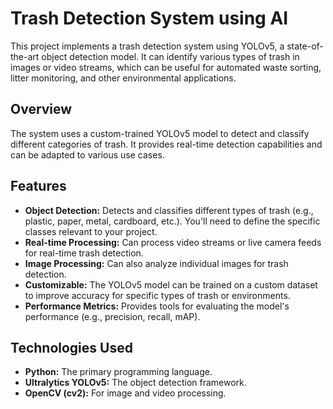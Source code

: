 # Trash Detection System using AI

This project implements a trash detection system using YOLOv5, a state-of-the-art object detection model.  It can identify various types of trash in images or video streams, which can be useful for automated waste sorting, litter monitoring, and other environmental applications.

## Overview

The system uses a custom-trained YOLOv5 model to detect and classify different categories of trash.  It provides real-time detection capabilities and can be adapted to various use cases.

## Features

*   **Object Detection:** Detects and classifies different types of trash (e.g., plastic, paper, metal, cardboard, etc.).  You'll need to define the specific classes relevant to your project.
*   **Real-time Processing:** Can process video streams or live camera feeds for real-time trash detection.
*   **Image Processing:** Can also analyze individual images for trash detection.
*   **Customizable:** The YOLOv5 model can be trained on a custom dataset to improve accuracy for specific types of trash or environments.
*   **Performance Metrics:**  Provides tools for evaluating the model's performance (e.g., precision, recall, mAP).

## Technologies Used

*   **Python:** The primary programming language.
*   **Ultralytics YOLOv5:** The object detection framework.
*   **OpenCV (cv2):** For image and video processing.
